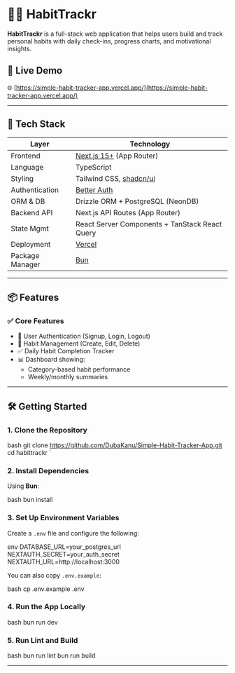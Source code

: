 # 🏃‍♂ HabitTrackr

**HabitTrackr** is a full-stack web application that helps users build and track personal habits with daily check-ins, progress charts, and motivational insights.


## 🚀 Live Demo

🌐 [https://simple-habit-tracker-app.vercel.app/](https://simple-habit-tracker-app.vercel.app/)

---

## 🧰 Tech Stack

| Layer        | Technology                    |
| ------------ | ----------------------------- |
| Frontend     | [Next.js 15+](https://nextjs.org/) (App Router) |
| Language     | TypeScript                    |
| Styling      | Tailwind CSS, [shadcn/ui](https://ui.shadcn.dev) |
| Authentication | [Better Auth](https://github.com/maticzav/better-auth) |
| ORM & DB     | Drizzle ORM + PostgreSQL (NeonDB) |
| Backend API  | Next.js API Routes (App Router) |
| State Mgmt   | React Server Components + TanStack React Query |
| Deployment   | [Vercel](https://vercel.com)  |
| Package Manager | [Bun](https://bun.sh)       |

---

## 📦 Features

### ✅ Core Features
- 🔐 User Authentication (Signup, Login, Logout)
- 🧠 Habit Management (Create, Edit, Delete)
- ✅ Daily Habit Completion Tracker
- 📊 Dashboard showing:
  - Category-based habit performance
  - Weekly/monthly summaries


---

## 🛠 Getting Started

### 1. Clone the Repository

bash
git clone https://github.com/DubaKanu/Simple-Habit-Tracker-App.git
cd habittrackr
`

### 2. Install Dependencies

Using **Bun**:

bash
bun install


### 3. Set Up Environment Variables

Create a `.env` file and configure the following:

env
DATABASE_URL=your_postgres_url
NEXTAUTH_SECRET=your_auth_secret
NEXTAUTH_URL=http://localhost:3000


You can also copy `.env.example`:

bash
cp .env.example .env


### 4. Run the App Locally

bash
bun run dev


### 5. Run Lint and Build

bash
bun run lint
bun run build


---


